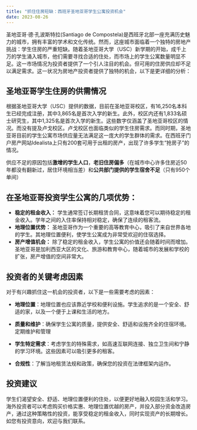 ```yaml
---
title: "抓住住房短缺：西班牙圣地亚哥学生公寓投资机会"
date: 2023-08-26
---
```




圣地亚哥·德·孔波斯特拉(Santiago de Compostela)是西班牙北部一座充满历史魅力的城市，拥有丰富的学术和文化传统。然而，这座城市面临着一个独特的房地产挑战：学生住房的严重短缺。随着圣地亚哥大学（USC）新学期的开始，成千上万的学生涌入城市，他们需要寻找合适的住处，而市场上的学生公寓数量明显不足。这一市场情况为投资者提供了一个引人注目的机会。但可用的住房供应却不足以满足需求。这一状况为房地产投资者提供了独特的机会，以下是更详细的分析：

## **圣地亚哥学生住房的供需情况**

根据圣地亚哥大学（USC）提供的数据，目前在圣地亚哥校区，有16,250名本科生已经完成注册，其中3,865名是首次入学的新生。此外，校区内还有1,833名硕士研究生，其中1,325名是首次入学的新生。这些数字仅涵盖了圣地亚哥校区的情况。而没有提及卢戈校区。卢戈校区也面临类似的学生住房需求。而同时期，圣地亚哥目前的学生公寓市场供应量无法满足这一庞大的学生群体的需求。在西班牙门户房产网站Idealista上只有200套可用于出租的房产，出现了许多学生“抢房子”的情况。

供应不足的原因包括**激增的学生人口**，**老旧住房偏多**（在城市中心许多住房近50年都没有翻新过，居住环境相当差）和**公共部门提供的学生宿舍不足**（只有950个单间）
  
## **在圣地亚哥投资学生公寓的几项优势：**

- **稳定的租金收入：** 学生通常签订长期租赁合同，这意味着您可以期待稳定的租金收入。学年之间的入住率保持相对稳定，确保了连续的租客流。
- **地理位置优势：** 圣地亚哥作为一个重要的高等教育中心，吸引了来自世界各地的学生。其地理位置便利，使学生公寓成为非常受欢迎的住宿选择。
- **房产增值机会：** 除了稳定的租金收入，学生公寓的价值还会随着时间而增加。圣地亚哥是加利西亚大区的文化、旅游和教育中心，随着城市的发展和学校的扩张，房产增值的空间非常大。

## **投资者的关键考虑因素**

对于有兴趣抓住这一机会的投资者，以下是一些需要考虑的因素：

- **地理位置**：地理位置也应该靠近学校和便利设施。学生追求的是一个安全、舒适的家，以及一个便于上课和生活的地方。

- **质量和维护**：确保学生公寓的质量，提供安全、舒适和设施齐全的住宿环境。定期维护和管理

- **学生特定需求**：考虑学生的特殊需求，如高速互联网连接、独立卫生间和宁静的学习环境。这些因素可以吸引更多的租客。

- **合规性**：了解当地租赁法规和政策，确保您的投资在法律框架内运作。


## **投资建议**

学生们渴望安全、舒适、地理位置便利的住处，以便更好地融入校园生活和学习。海外投资者可以考虑购买价格实惠、地理位置优越的房产，并投入部分资金改造房产，通过这种策略性的投资，能享受稳定的租金收入，同时实现资产的长期增长。如您有投资意向，欢迎与我们联系。

